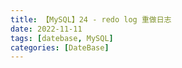 ```yaml
---
title: 【MySQL】24 - redo log 重做日志
date: 2022-11-11
tags: [datebase, MySQL]
categories: [DateBase]
---
```



